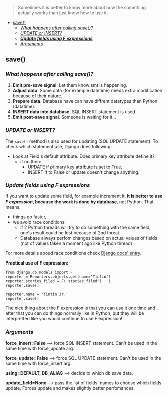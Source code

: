 > Sometimes it is better to know more about how the something actually works than just know how to use it.

- [save()](#save)
  - [*What happens after calling save()?*](#what-happens-after-calling-save)
  - [*UPDATE or INSERT?*](#update-or-insert)
  - [***Update fields using F expressions***](#update-fields-using-f-expressions)
  - [*Arguments*](#arguments)


## save()

### *What happens after calling save()?*

1. **Emit pre-save signal**. Let them know smt is happening.
2. **Adjust data**. Some data (for example datetime) needs extra modification because of their nature.
3. **Prepare data**. Database have can have diffrent datatypes than Python (datatime).
4. **INSERT data into database**. SQL INSERT statement is used.
5. **Emit post-save signal**. Someone is waiting for it...

### *UPDATE or INSERT?*
The `save()` method is also used for updating (SQL UPDATE statement). To check which statement use, Django does following:

- Look at Field's default attribute. Does primary key attribute define it?
    - if no then:
        - UPDATE if primary key attribute is set to True,
        - INSERT if to False or update doesn't change anything.

### ***Update fields using F expressions***
If you want to update some field, for example increment it, **it is better to use ***F expression***, because the work is done by database**, not Python. That means:

- things go faster,
- we avoid race conditions:
    - if 2 Python threads will try to do something with the same field, one's result could be lost because of 2nd threat.
    - Database always perfom changes based on actual values of fields (not of values taken a moment ago like Python thread)

For more details aboud race conditions check [Django docs' entry](https://docs.djangoproject.com/en/4.1/ref/models/expressions/#avoiding-race-conditions-using-f).

**Practical use of F expression:**
```
from django.db.models import F
reporter = Reporters.objects.get(name='Tintin')
reporter.stories_filed = F('stories_filed') + 1
reporter.save()

reporter.name = 'Tintin Jr.'
reporter.save()
```
The nice thing about the F expression is that you can use it one time and after that you can do things normally like in Python, but they will be interpretted like you would continue to use F expression!

### *Arguments*
**force_insert=False** --> force SQL INSERT statement. Can't be used in the same time with force_update arg.

**force_update=False** --> force SQL UPDATE statement. Can't be used in the same time with force_insert arg.

**using=DEFAULT_DB_ALIAS** --> decide to which db save data. 

**update_field=None** --> pass the list of fields' names to choose which fields update. Forces update and makes slightly better perfomances.